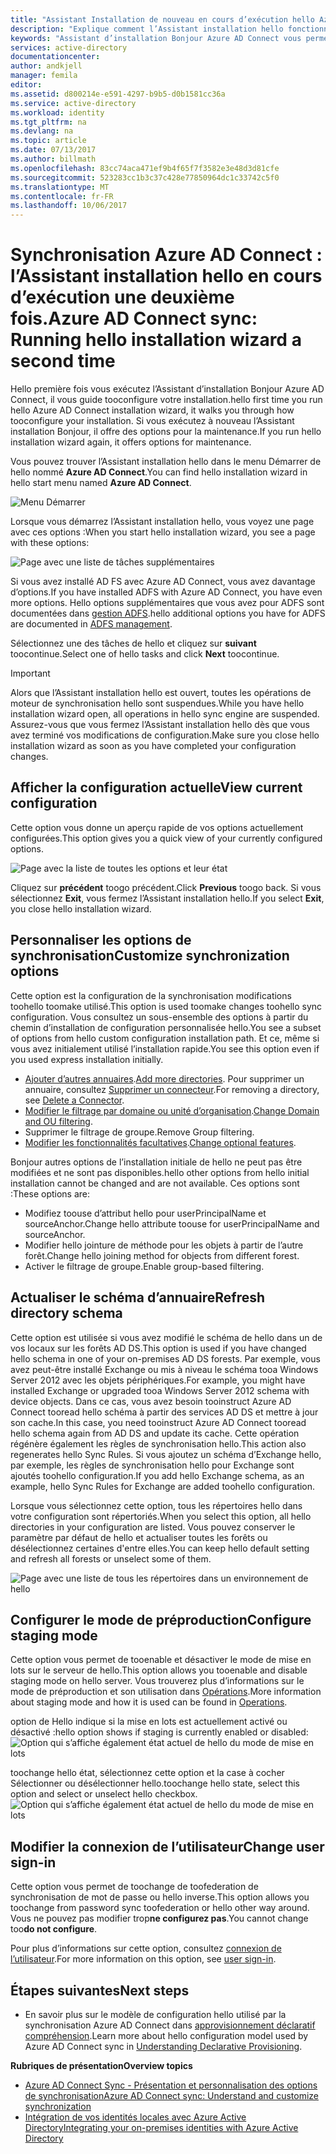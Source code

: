 ```yaml
---
title: "Assistant Installation de nouveau en cours d’exécution hello Azure AD Connect | Documents Microsoft"
description: "Explique comment l’Assistant installation hello fonctionne hello deuxième fois que vous exécutez."
keywords: "Assistant d’installation Bonjour Azure AD Connect vous permet de configurer des deuxième fois que vous exécutez hello de paramètres de maintenance"
services: active-directory
documentationcenter: 
author: andkjell
manager: femila
editor: 
ms.assetid: d800214e-e591-4297-b9b5-d0b1581cc36a
ms.service: active-directory
ms.workload: identity
ms.tgt_pltfrm: na
ms.devlang: na
ms.topic: article
ms.date: 07/13/2017
ms.author: billmath
ms.openlocfilehash: 83cc74aca471ef9b4f65f7f3582e3e48d3d81cfe
ms.sourcegitcommit: 523283cc1b3c37c428e77850964dc1c33742c5f0
ms.translationtype: MT
ms.contentlocale: fr-FR
ms.lasthandoff: 10/06/2017
---
```

# <a name="azure-ad-connect-sync-running-hello-installation-wizard-a-second-time"></a><span data-ttu-id="613c1-104">Synchronisation Azure AD Connect : l’Assistant installation hello en cours d’exécution une deuxième fois.</span><span class="sxs-lookup"><span data-stu-id="613c1-104">Azure AD Connect sync: Running hello installation wizard a second time</span></span>
<span data-ttu-id="613c1-105">Hello première fois vous exécutez l’Assistant d’installation Bonjour Azure AD Connect, il vous guide tooconfigure votre installation.</span><span class="sxs-lookup"><span data-stu-id="613c1-105">hello first time you run hello Azure AD Connect installation wizard, it walks you through how tooconfigure your installation.</span></span> <span data-ttu-id="613c1-106">Si vous exécutez à nouveau l’Assistant installation Bonjour, il offre des options pour la maintenance.</span><span class="sxs-lookup"><span data-stu-id="613c1-106">If you run hello installation wizard again, it offers options for maintenance.</span></span>

<span data-ttu-id="613c1-107">Vous pouvez trouver l’Assistant installation hello dans le menu Démarrer de hello nommé **Azure AD Connect**.</span><span class="sxs-lookup"><span data-stu-id="613c1-107">You can find hello installation wizard in hello start menu named **Azure AD Connect**.</span></span>

![Menu Démarrer](./media/active-directory-aadconnectsync-installation-wizard/startmenu.png)

<span data-ttu-id="613c1-109">Lorsque vous démarrez l’Assistant installation hello, vous voyez une page avec ces options :</span><span class="sxs-lookup"><span data-stu-id="613c1-109">When you start hello installation wizard, you see a page with these options:</span></span>

![Page avec une liste de tâches supplémentaires](./media/active-directory-aadconnectsync-installation-wizard/additionaltasks.png)

<span data-ttu-id="613c1-111">Si vous avez installé AD FS avec Azure AD Connect, vous avez davantage d’options.</span><span class="sxs-lookup"><span data-stu-id="613c1-111">If you have installed ADFS with Azure AD Connect, you have even more options.</span></span> <span data-ttu-id="613c1-112">Hello options supplémentaires que vous avez pour ADFS sont documentées dans [gestion ADFS](active-directory-aadconnect-federation-management.md#manage-ad-fs).</span><span class="sxs-lookup"><span data-stu-id="613c1-112">hello additional options you have for ADFS are documented in [ADFS management](active-directory-aadconnect-federation-management.md#manage-ad-fs).</span></span>

<span data-ttu-id="613c1-113">Sélectionnez une des tâches de hello et cliquez sur **suivant** toocontinue.</span><span class="sxs-lookup"><span data-stu-id="613c1-113">Select one of hello tasks and click **Next** toocontinue.</span></span>

> [!IMPORTANT]
> <span data-ttu-id="613c1-114">Alors que l’Assistant installation hello est ouvert, toutes les opérations de moteur de synchronisation hello sont suspendues.</span><span class="sxs-lookup"><span data-stu-id="613c1-114">While you have hello installation wizard open, all operations in hello sync engine are suspended.</span></span> <span data-ttu-id="613c1-115">Assurez-vous que vous fermez l’Assistant installation hello dès que vous avez terminé vos modifications de configuration.</span><span class="sxs-lookup"><span data-stu-id="613c1-115">Make sure you close hello installation wizard as soon as you have completed your configuration changes.</span></span>
>
>

## <a name="view-current-configuration"></a><span data-ttu-id="613c1-116">Afficher la configuration actuelle</span><span class="sxs-lookup"><span data-stu-id="613c1-116">View current configuration</span></span>
<span data-ttu-id="613c1-117">Cette option vous donne un aperçu rapide de vos options actuellement configurées.</span><span class="sxs-lookup"><span data-stu-id="613c1-117">This option gives you a quick view of your currently configured options.</span></span>

![Page avec la liste de toutes les options et leur état](./media/active-directory-aadconnectsync-installation-wizard/viewconfig.png)

<span data-ttu-id="613c1-119">Cliquez sur **précédent** toogo précédent.</span><span class="sxs-lookup"><span data-stu-id="613c1-119">Click **Previous** toogo back.</span></span> <span data-ttu-id="613c1-120">Si vous sélectionnez **Exit**, vous fermez l’Assistant installation hello.</span><span class="sxs-lookup"><span data-stu-id="613c1-120">If you select **Exit**, you close hello installation wizard.</span></span>

## <a name="customize-synchronization-options"></a><span data-ttu-id="613c1-121">Personnaliser les options de synchronisation</span><span class="sxs-lookup"><span data-stu-id="613c1-121">Customize synchronization options</span></span>
<span data-ttu-id="613c1-122">Cette option est la configuration de la synchronisation modifications toohello toomake utilisé.</span><span class="sxs-lookup"><span data-stu-id="613c1-122">This option is used toomake changes toohello sync configuration.</span></span> <span data-ttu-id="613c1-123">Vous consultez un sous-ensemble des options à partir du chemin d’installation de configuration personnalisée hello.</span><span class="sxs-lookup"><span data-stu-id="613c1-123">You see a subset of options from hello custom configuration installation path.</span></span> <span data-ttu-id="613c1-124">Et ce, même si vous avez initialement utilisé l’installation rapide.</span><span class="sxs-lookup"><span data-stu-id="613c1-124">You see this option even if you used express installation initially.</span></span>

* <span data-ttu-id="613c1-125">[Ajouter d’autres annuaires](active-directory-aadconnect-get-started-custom.md#connect-your-directories).</span><span class="sxs-lookup"><span data-stu-id="613c1-125">[Add more directories](active-directory-aadconnect-get-started-custom.md#connect-your-directories).</span></span> <span data-ttu-id="613c1-126">Pour supprimer un annuaire, consultez [Supprimer un connecteur](active-directory-aadconnectsync-service-manager-ui-connectors.md#delete).</span><span class="sxs-lookup"><span data-stu-id="613c1-126">For removing a directory, see [Delete a Connector](active-directory-aadconnectsync-service-manager-ui-connectors.md#delete).</span></span>
* <span data-ttu-id="613c1-127">[Modifier le filtrage par domaine ou unité d’organisation](active-directory-aadconnect-get-started-custom.md#domain-and-ou-filtering).</span><span class="sxs-lookup"><span data-stu-id="613c1-127">[Change Domain and OU filtering](active-directory-aadconnect-get-started-custom.md#domain-and-ou-filtering).</span></span>
* <span data-ttu-id="613c1-128">Supprimer le filtrage de groupe.</span><span class="sxs-lookup"><span data-stu-id="613c1-128">Remove Group filtering.</span></span>
* <span data-ttu-id="613c1-129">[Modifier les fonctionnalités facultatives](active-directory-aadconnect-get-started-custom.md#optional-features).</span><span class="sxs-lookup"><span data-stu-id="613c1-129">[Change optional features](active-directory-aadconnect-get-started-custom.md#optional-features).</span></span>

<span data-ttu-id="613c1-130">Bonjour autres options de l’installation initiale de hello ne peut pas être modifiées et ne sont pas disponibles.</span><span class="sxs-lookup"><span data-stu-id="613c1-130">hello other options from hello initial installation cannot be changed and are not available.</span></span> <span data-ttu-id="613c1-131">Ces options sont :</span><span class="sxs-lookup"><span data-stu-id="613c1-131">These options are:</span></span>

* <span data-ttu-id="613c1-132">Modifiez toouse d’attribut hello pour userPrincipalName et sourceAnchor.</span><span class="sxs-lookup"><span data-stu-id="613c1-132">Change hello attribute toouse for userPrincipalName and sourceAnchor.</span></span>
* <span data-ttu-id="613c1-133">Modifier hello jointure de méthode pour les objets à partir de l’autre forêt.</span><span class="sxs-lookup"><span data-stu-id="613c1-133">Change hello joining method for objects from different forest.</span></span>
* <span data-ttu-id="613c1-134">Activer le filtrage de groupe.</span><span class="sxs-lookup"><span data-stu-id="613c1-134">Enable group-based filtering.</span></span>

## <a name="refresh-directory-schema"></a><span data-ttu-id="613c1-135">Actualiser le schéma d’annuaire</span><span class="sxs-lookup"><span data-stu-id="613c1-135">Refresh directory schema</span></span>
<span data-ttu-id="613c1-136">Cette option est utilisée si vous avez modifié le schéma de hello dans un de vos locaux sur les forêts AD DS.</span><span class="sxs-lookup"><span data-stu-id="613c1-136">This option is used if you have changed hello schema in one of your on-premises AD DS forests.</span></span> <span data-ttu-id="613c1-137">Par exemple, vous avez peut-être installé Exchange ou mis à niveau le schéma tooa Windows Server 2012 avec les objets périphériques.</span><span class="sxs-lookup"><span data-stu-id="613c1-137">For example, you might have installed Exchange or upgraded tooa Windows Server 2012 schema with device objects.</span></span> <span data-ttu-id="613c1-138">Dans ce cas, vous avez besoin tooinstruct Azure AD Connect tooread hello schéma à partir des services AD DS et mettre à jour son cache.</span><span class="sxs-lookup"><span data-stu-id="613c1-138">In this case, you need tooinstruct Azure AD Connect tooread hello schema again from AD DS and update its cache.</span></span> <span data-ttu-id="613c1-139">Cette opération régénère également les règles de synchronisation hello.</span><span class="sxs-lookup"><span data-stu-id="613c1-139">This action also regenerates hello Sync Rules.</span></span> <span data-ttu-id="613c1-140">Si vous ajoutez un schéma d’Exchange hello, par exemple, les règles de synchronisation hello pour Exchange sont ajoutés toohello configuration.</span><span class="sxs-lookup"><span data-stu-id="613c1-140">If you add hello Exchange schema, as an example, hello Sync Rules for Exchange are added toohello configuration.</span></span>

<span data-ttu-id="613c1-141">Lorsque vous sélectionnez cette option, tous les répertoires hello dans votre configuration sont répertoriés.</span><span class="sxs-lookup"><span data-stu-id="613c1-141">When you select this option, all hello directories in your configuration are listed.</span></span> <span data-ttu-id="613c1-142">Vous pouvez conserver le paramètre par défaut de hello et actualiser toutes les forêts ou désélectionnez certaines d'entre elles.</span><span class="sxs-lookup"><span data-stu-id="613c1-142">You can keep hello default setting and refresh all forests or unselect some of them.</span></span>

![Page avec une liste de tous les répertoires dans un environnement de hello](./media/active-directory-aadconnectsync-installation-wizard/refreshschema.png)

## <a name="configure-staging-mode"></a><span data-ttu-id="613c1-144">Configurer le mode de préproduction</span><span class="sxs-lookup"><span data-stu-id="613c1-144">Configure staging mode</span></span>
<span data-ttu-id="613c1-145">Cette option vous permet de tooenable et désactiver le mode de mise en lots sur le serveur de hello.</span><span class="sxs-lookup"><span data-stu-id="613c1-145">This option allows you tooenable and disable staging mode on hello server.</span></span> <span data-ttu-id="613c1-146">Vous trouverez plus d’informations sur le mode de préproduction et son utilisation dans [Opérations](active-directory-aadconnectsync-operations.md#staging-mode).</span><span class="sxs-lookup"><span data-stu-id="613c1-146">More information about staging mode and how it is used can be found in [Operations](active-directory-aadconnectsync-operations.md#staging-mode).</span></span>

<span data-ttu-id="613c1-147">option de Hello indique si la mise en lots est actuellement activé ou désactivé :</span><span class="sxs-lookup"><span data-stu-id="613c1-147">hello option shows if staging is currently enabled or disabled:</span></span>  
![Option qui s’affiche également état actuel de hello du mode de mise en lots](./media/active-directory-aadconnectsync-installation-wizard/stagingmodecurrentstate.png)

<span data-ttu-id="613c1-149">toochange hello état, sélectionnez cette option et la case à cocher Sélectionner ou désélectionner hello.</span><span class="sxs-lookup"><span data-stu-id="613c1-149">toochange hello state, select this option and select or unselect hello checkbox.</span></span>  
![Option qui s’affiche également état actuel de hello du mode de mise en lots](./media/active-directory-aadconnectsync-installation-wizard/stagingmodeenable.png)

## <a name="change-user-sign-in"></a><span data-ttu-id="613c1-151">Modifier la connexion de l’utilisateur</span><span class="sxs-lookup"><span data-stu-id="613c1-151">Change user sign-in</span></span>
<span data-ttu-id="613c1-152">Cette option vous permet de toochange de toofederation de synchronisation de mot de passe ou hello inverse.</span><span class="sxs-lookup"><span data-stu-id="613c1-152">This option allows you toochange from password sync toofederation or hello other way around.</span></span> <span data-ttu-id="613c1-153">Vous ne pouvez pas modifier trop**ne configurez pas**.</span><span class="sxs-lookup"><span data-stu-id="613c1-153">You cannot change too**do not configure**.</span></span>

<span data-ttu-id="613c1-154">Pour plus d’informations sur cette option, consultez [connexion de l’utilisateur](active-directory-aadconnect-user-signin.md#changing-the-user-sign-in-method).</span><span class="sxs-lookup"><span data-stu-id="613c1-154">For more information on this option, see [user sign-in](active-directory-aadconnect-user-signin.md#changing-the-user-sign-in-method).</span></span>

## <a name="next-steps"></a><span data-ttu-id="613c1-155">Étapes suivantes</span><span class="sxs-lookup"><span data-stu-id="613c1-155">Next steps</span></span>
* <span data-ttu-id="613c1-156">En savoir plus sur le modèle de configuration hello utilisé par la synchronisation Azure AD Connect dans [approvisionnement déclaratif compréhension](active-directory-aadconnectsync-understanding-declarative-provisioning.md).</span><span class="sxs-lookup"><span data-stu-id="613c1-156">Learn more about hello configuration model used by Azure AD Connect sync in [Understanding Declarative Provisioning](active-directory-aadconnectsync-understanding-declarative-provisioning.md).</span></span>

<span data-ttu-id="613c1-157">**Rubriques de présentation**</span><span class="sxs-lookup"><span data-stu-id="613c1-157">**Overview topics**</span></span>

* [<span data-ttu-id="613c1-158">Azure AD Connect Sync - Présentation et personnalisation des options de synchronisation</span><span class="sxs-lookup"><span data-stu-id="613c1-158">Azure AD Connect sync: Understand and customize synchronization</span></span>](active-directory-aadconnectsync-whatis.md)
* [<span data-ttu-id="613c1-159">Intégration de vos identités locales avec Azure Active Directory</span><span class="sxs-lookup"><span data-stu-id="613c1-159">Integrating your on-premises identities with Azure Active Directory</span></span>](active-directory-aadconnect.md)
